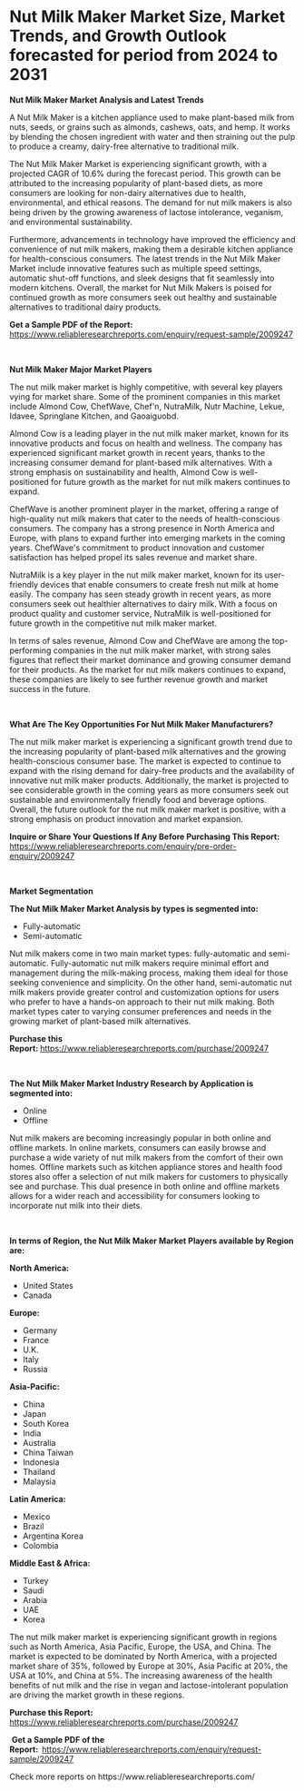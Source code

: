 <p><h1>Nut Milk Maker Market Size, Market Trends, and Growth Outlook forecasted for period from 2024 to 2031</h1></p><p><strong>Nut Milk Maker Market Analysis and Latest Trends</strong></p>
<p><p>A Nut Milk Maker is a kitchen appliance used to make plant-based milk from nuts, seeds, or grains such as almonds, cashews, oats, and hemp. It works by blending the chosen ingredient with water and then straining out the pulp to produce a creamy, dairy-free alternative to traditional milk.</p><p>The Nut Milk Maker Market is experiencing significant growth, with a projected CAGR of 10.6% during the forecast period. This growth can be attributed to the increasing popularity of plant-based diets, as more consumers are looking for non-dairy alternatives due to health, environmental, and ethical reasons. The demand for nut milk makers is also being driven by the growing awareness of lactose intolerance, veganism, and environmental sustainability.</p><p>Furthermore, advancements in technology have improved the efficiency and convenience of nut milk makers, making them a desirable kitchen appliance for health-conscious consumers. The latest trends in the Nut Milk Maker Market include innovative features such as multiple speed settings, automatic shut-off functions, and sleek designs that fit seamlessly into modern kitchens. Overall, the market for Nut Milk Makers is poised for continued growth as more consumers seek out healthy and sustainable alternatives to traditional dairy products.</p></p>
<p><strong>Get a Sample PDF of the Report:&nbsp;</strong> <a href="https://www.reliableresearchreports.com/enquiry/request-sample/2009247">https://www.reliableresearchreports.com/enquiry/request-sample/2009247</a></p>
<p>&nbsp;</p>
<p><strong>Nut Milk Maker Major Market Players</strong></p>
<p><p>The nut milk maker market is highly competitive, with several key players vying for market share. Some of the prominent companies in this market include Almond Cow, ChefWave, Chef'n, NutraMilk, Nutr Machine, Lekue, Idavee, Springlane Kitchen, and Gaoaiguobd.</p><p>Almond Cow is a leading player in the nut milk maker market, known for its innovative products and focus on health and wellness. The company has experienced significant market growth in recent years, thanks to the increasing consumer demand for plant-based milk alternatives. With a strong emphasis on sustainability and health, Almond Cow is well-positioned for future growth as the market for nut milk makers continues to expand.</p><p>ChefWave is another prominent player in the market, offering a range of high-quality nut milk makers that cater to the needs of health-conscious consumers. The company has a strong presence in North America and Europe, with plans to expand further into emerging markets in the coming years. ChefWave's commitment to product innovation and customer satisfaction has helped propel its sales revenue and market share.</p><p>NutraMilk is a key player in the nut milk maker market, known for its user-friendly devices that enable consumers to create fresh nut milk at home easily. The company has seen steady growth in recent years, as more consumers seek out healthier alternatives to dairy milk. With a focus on product quality and customer service, NutraMilk is well-positioned for future growth in the competitive nut milk maker market.</p><p>In terms of sales revenue, Almond Cow and ChefWave are among the top-performing companies in the nut milk maker market, with strong sales figures that reflect their market dominance and growing consumer demand for their products. As the market for nut milk makers continues to expand, these companies are likely to see further revenue growth and market success in the future.</p></p>
<p>&nbsp;</p>
<p><strong>What Are The Key Opportunities For Nut Milk Maker Manufacturers?</strong></p>
<p><p>The nut milk maker market is experiencing a significant growth trend due to the increasing popularity of plant-based milk alternatives and the growing health-conscious consumer base. The market is expected to continue to expand with the rising demand for dairy-free products and the availability of innovative nut milk maker products. Additionally, the market is projected to see considerable growth in the coming years as more consumers seek out sustainable and environmentally friendly food and beverage options. Overall, the future outlook for the nut milk maker market is positive, with a strong emphasis on product innovation and market expansion.</p></p>
<p><strong>Inquire or Share Your Questions If Any Before Purchasing This Report:</strong> <a href="https://www.reliableresearchreports.com/enquiry/pre-order-enquiry/2009247">https://www.reliableresearchreports.com/enquiry/pre-order-enquiry/2009247</a></p>
<p>&nbsp;</p>
<p><strong>Market Segmentation</strong></p>
<p><strong>The Nut Milk Maker Market Analysis by types is segmented into:</strong></p>
<p><ul><li>Fully-automatic</li><li>Semi-automatic</li></ul></p>
<p><p>Nut milk makers come in two main market types: fully-automatic and semi-automatic. Fully-automatic nut milk makers require minimal effort and management during the milk-making process, making them ideal for those seeking convenience and simplicity. On the other hand, semi-automatic nut milk makers provide greater control and customization options for users who prefer to have a hands-on approach to their nut milk making. Both market types cater to varying consumer preferences and needs in the growing market of plant-based milk alternatives.</p></p>
<p><strong>Purchase this Report:&nbsp;</strong><a href="https://www.reliableresearchreports.com/purchase/2009247">https://www.reliableresearchreports.com/purchase/2009247</a></p>
<p>&nbsp;</p>
<p><strong>The Nut Milk Maker Market Industry Research by Application is segmented into:</strong></p>
<p><ul><li>Online</li><li>Offline</li></ul></p>
<p><p>Nut milk makers are becoming increasingly popular in both online and offline markets. In online markets, consumers can easily browse and purchase a wide variety of nut milk makers from the comfort of their own homes. Offline markets such as kitchen appliance stores and health food stores also offer a selection of nut milk makers for customers to physically see and purchase. This dual presence in both online and offline markets allows for a wider reach and accessibility for consumers looking to incorporate nut milk into their diets.</p></p>
<p>&nbsp;</p>
<p><strong>In terms of Region, the Nut Milk Maker Market Players available by Region are:</strong></p>
<p>
    <p> <strong> North America: </strong>
        <ul>
            <li>United States</li>
            <li>Canada</li>
        </ul>
        </p> 
    <p> <strong> Europe: </strong>
        <ul>
            <li>Germany</li>
            <li>France</li>
            <li>U.K.</li>
            <li>Italy</li>
            <li>Russia</li>
        </ul>
        </p> 
    <p> <strong> Asia-Pacific: </strong>
        <ul>
            <li>China</li>
            <li>Japan</li>
            <li>South Korea</li>
            <li>India</li>
            <li>Australia</li>
            <li>China Taiwan</li>
            <li>Indonesia</li>
            <li>Thailand</li>
            <li>Malaysia</li>
        </ul>
        </p> 
    <p> <strong> Latin America: </strong>
        <ul>
            <li>Mexico</li>
            <li>Brazil</li>
            <li>Argentina Korea</li>
            <li>Colombia</li>
        </ul>
        </p> 
    <p> <strong> Middle East & Africa: </strong>
        <ul>
            <li>Turkey</li>
            <li>Saudi</li>
            <li>Arabia</li>
            <li>UAE</li>
            <li>Korea</li>
        </ul>
    </p>
    </p>
<p><p>The nut milk maker market is experiencing significant growth in regions such as North America, Asia Pacific, Europe, the USA, and China. The market is expected to be dominated by North America, with a projected market share of 35%, followed by Europe at 30%, Asia Pacific at 20%, the USA at 10%, and China at 5%. The increasing awareness of the health benefits of nut milk and the rise in vegan and lactose-intolerant population are driving the market growth in these regions.</p></p>
<p><strong>Purchase this Report: </strong><a href="https://www.reliableresearchreports.com/purchase/2009247">https://www.reliableresearchreports.com/purchase/2009247</a></p>
<p>&nbsp;<strong>Get a Sample PDF of the Report:&nbsp;&nbsp;</strong><a href="https://www.reliableresearchreports.com/enquiry/request-sample/2009247">https://www.reliableresearchreports.com/enquiry/request-sample/2009247</a></p>
<p><strong></strong></p>
<p>Check more reports on https://www.reliableresearchreports.com/</p>